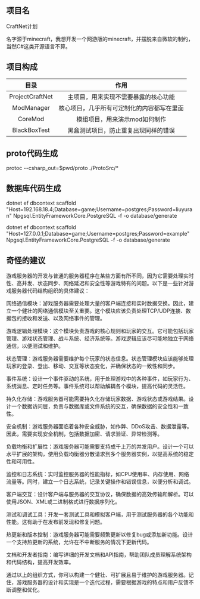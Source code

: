 ﻿项目名
--
CraftNet计划

名字源于minecraft，我想开发一个网游版的minecraft，并摆脱来自微软的制约，当然C#这类开源语言不算。

项目构成
--

|       目录        |          作用           |
|:---------------:|:---------------------:|
| ProjectCraftNet |  主项目，用来实现不需要暴露的核心功能   |
|   ModManager    | 核心项目，几乎所有可定制化的内容都写在里面 |
|     CoreMod     |   模组项目，用来演示mod如何制作    |
|  BlackBoxTest   |  黑盒测试项目，防止重复出现同样的错误   |

proto代码生成
--
protoc --csharp_out=$pwd/proto ./ProtoSrc/*

数据库代码生成
--
dotnet ef dbcontext scaffold "Host=192.168.18.4;Database=game;Username=postgres;Password=liuyuran" Npgsql.EntityFrameworkCore.PostgreSQL -f -o database/generate

dotnet ef dbcontext scaffold "Host=127.0.0.1;Database=game;Username=postgres;Password=example" Npgsql.EntityFrameworkCore.PostgreSQL -f -o database/generate

奇怪的建议
--
游戏服务器的开发与普通的服务器程序在某些方面有所不同，因为它需要处理实时性、高并发、状态同步、网络延迟和安全性等游戏特有的问题。以下是一些针对游戏服务器代码结构组织的具体建议：

网络通信模块：游戏服务器需要处理大量的客户端连接和实时数据交换。因此，建立一个健壮的网络通信模块至关重要。这个模块应该负责处理TCP/UDP连接、数据包的接收和发送、以及网络事件的管理。

游戏逻辑处理模块：这个模块负责游戏的核心规则和玩家的交互。它可能包括玩家管理、游戏状态管理、战斗系统、经济系统等。游戏逻辑应该尽可能地独立于网络通信，以便测试和维护。

状态管理：游戏服务器需要维护每个玩家的状态信息。状态管理模块应该能够处理玩家的登录、登出、移动、交互等状态变化，并确保状态的一致性和同步。

事件系统：设计一个事件驱动的系统，用于处理游戏中的各种事件，如玩家行为、系统消息、定时任务等。事件系统可以帮助解耦各个模块，提高代码的灵活性。

持久化存储：游戏服务器可能需要持久化存储玩家数据、游戏状态或游戏结果。设计一个数据访问层，负责与数据库或文件系统的交互，确保数据的安全性和一致性。

安全机制：游戏服务器面临着各种安全威胁，如作弊、DDoS攻击、数据泄露等。因此，需要实现安全机制，包括数据加密、请求验证、异常检测等。

负载均衡和扩展性：游戏服务器可能需要支持成千上万的并发用户。设计一个可以水平扩展的架构，使用负载均衡器分散请求到多个服务器实例，以提高系统的稳定性和可用性。

监控和日志系统：实时监控服务器的性能指标，如CPU使用率、内存使用、网络流量等。同时，建立一个日志系统，记录关键操作和错误信息，以便分析和调试。

客户端交互：设计客户端与服务器的交互协议，确保数据的高效传输和解析。可以使用JSON、XML或二进制格式进行数据序列化。

测试和调试工具：开发一套测试工具和模拟客户端，用于测试服务器的各个功能和性能。这有助于在发布前发现和修复问题。

热更新和版本控制：游戏服务器可能需要频繁更新以修复bug或添加新功能。设计一个支持热更新的系统，允许在不中断服务的情况下更新代码。

文档和开发者指南：编写详细的开发文档和API指南，帮助团队成员理解系统架构和代码结构，提高开发效率。

通过以上的组织方式，你可以构建一个健壮、可扩展且易于维护的游戏服务器。记住，游戏服务器的设计和实现是一个迭代过程，需要根据游戏的特点和用户反馈不断调整和优化。